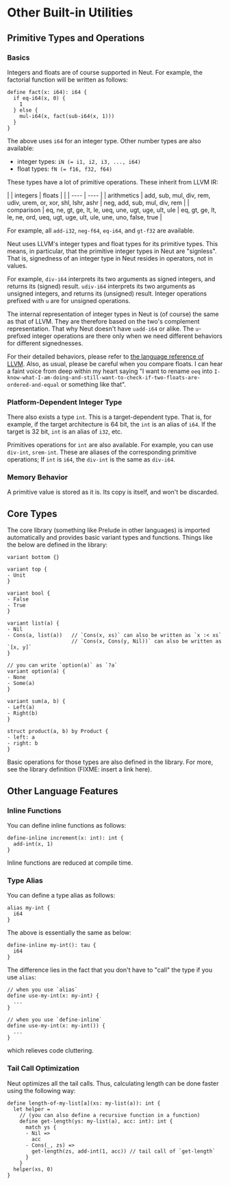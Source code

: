 # Other Built-in Utilities

## Primitive Types and Operations

### Basics

Integers and floats are of course supported in Neut. For example, the factorial function will be written as follows:

```neut
define fact(x: i64): i64 {
  if eq-i64(x, 0) {
    1
  } else {
    mul-i64(x, fact(sub-i64(x, 1)))
  }
}
```

The above uses `i64` for an integer type. Other number types are also available:

- integer types: `iN (= i1, i2, i3, ..., i64)`
- float types: `fN (= f16, f32, f64)`

These types have a lot of primitive operations. These inherit from LLVM IR:

|             | integers                                                      | floats                                                                            |
|             | ----                                                          | ----                                                                              |
| arithmetics | add, sub, mul, div, rem, udiv, urem, or, xor, shl, lshr, ashr | neg, add, sub, mul, div, rem                                                      |
| comparison  | eq, ne, gt, ge, lt, le, ueq, une, ugt, uge, ult, ule          | eq, gt, ge, lt, le, ne, ord, ueq, ugt, uge, ult, ule, une, uno, false, true |

For example, all `add-i32`, `neg-f64`, `eq-i64`, and `gt-f32` are available.

Neut uses LLVM's integer types and float types for its primitive types. This means, in particular, that the primitive integer types in Neut are "signless". That is, signedness of an integer type in Neut resides in operators, not in values.

For example, `div-i64` interprets its two arguments as signed integers, and returns its (signed) result. `udiv-i64` interprets its two arguments as unsigned integers, and returns its (unsigned) result. Integer operations prefixed with `u` are for unsigned operations.

The internal representation of integer types in Neut is (of course) the same as that of LLVM. They are therefore based on the two's complement representation. That why Neut doesn't have `uadd-i64` or alike. The `u`-prefixed integer operations are there only when we need different behaviors for different signednesses.

For their detailed behaviors, please refer to [the language reference of LLVM](https://llvm.org/docs/LangRef.html). Also, as usual, please be careful when you compare floats. I can hear a faint voice from deep within my heart saying "I want to rename `oeq` into `I-know-what-I-am-doing-and-still-want-to-check-if-two-floats-are-ordered-and-equal` or something like that".

### Platform-Dependent Integer Type

There also exists a type `int`. This is a target-dependent type. That is, for example, if the target architecture is 64 bit, the `int` is an alias of `i64`. If the target is 32 bit, `int` is an alias of `i32`, etc.

Primitives operations for `int` are also available. For example, you can use `div-int`, `srem-int`. These are aliases of the corresponding primitive operations; If `int` is `i64`, the `div-int` is the same as `div-i64`.

### Memory Behavior

A primitive value is stored as it is. Its copy is itself, and won't be discarded.

## Core Types

The core library (something like Prelude in other languages) is imported automatically and provides basic variant types and functions. Things like the below are defined in the library:

```neut
variant bottom {}

variant top {
- Unit
}

variant bool {
- False
- True
}

variant list(a) {
- Nil
- Cons(a, list(a))   // `Cons(x, xs)` can also be written as `x :< xs`
                     // `Cons(x, Cons(y, Nil))` can also be written as `[x, y]`
}

// you can write `option(a)` as `?a`
variant option(a) {
- None
- Some(a)
}

variant sum(a, b) {
- Left(a)
- Right(b)
}

struct product(a, b) by Product {
- left: a
- right: b
}
```

Basic operations for those types are also defined in the library. For more, see the library definition (FIXME: insert a link here).

## Other Language Features

### Inline Functions

You can define inline functions as follows:

```neut
define-inline increment(x: int): int {
  add-int(x, 1)
}
```

Inline functions are reduced at compile time.

### Type Alias

You can define a type alias as follows:

```neut
alias my-int {
  i64
}
```

The above is essentially the same as below:

```neut
define-inline my-int(): tau {
  i64
}
```

The difference lies in the fact that you don't have to "call" the type if you use `alias`:

```neut
// when you use `alias`
define use-my-int(x: my-int) {
  ...
}

// when you use `define-inline`
define use-my-int(x: my-int()) {
  ...
}
```

which relieves code cluttering.

### Tail Call Optimization

Neut optimizes all the tail calls. Thus, calculating length can be done faster using the following way:

```neut
define length-of-my-list[a](xs: my-list(a)): int {
  let helper =
    // (you can also define a recursive function in a function)
    define get-length(ys: my-list(a), acc: int): int {
      match ys {
      - Nil =>
        acc
      - Cons(_, zs) =>
        get-length(zs, add-int(1, acc)) // tail call of `get-length`
      }
    }
  helper(xs, 0)
}
```
